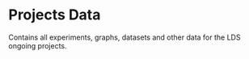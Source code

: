 # Projects Data
Contains all experiments, graphs, datasets and other data for the LDS ongoing projects.
